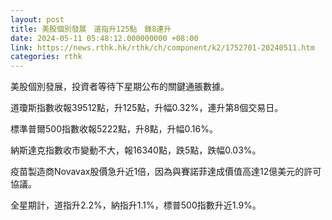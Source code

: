 ```yaml
---
layout: post
title: 美股個別發展　道指升125點　錄8連升
date: 2024-05-11 05:48:12.000000000 +08:00
link: https://news.rthk.hk/rthk/ch/component/k2/1752701-20240511.htm
categories: rthk
---
```


美股個別發展，投資者等待下星期公布的關鍵通脹數據。

道瓊斯指數收報39512點，升125點，升幅0.32%，連升第8個交易日。

標準普爾500指數收報5222點，升8點，升幅0.16%。

納斯達克指數收市變動不大，報16340點，跌5點，跌幅0.03%。

疫苗製造商Novavax股價急升近1倍，因為與賽諾菲達成價值高達12億美元的許可協議。

全星期計，道指升2.2%，納指升1.1%，標普500指數升近1.9%。
